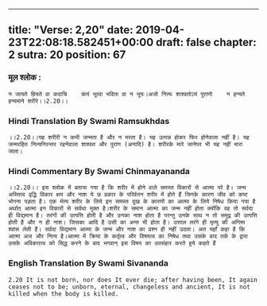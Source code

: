 
---
title: "Verse: 2,20"
date: 2019-04-23T22:08:18.582451+00:00
draft: false
chapter: 2
sutra: 20
position: 67
---
### मूल श्लोक :
```
न जायते म्रियते वा कदाचि    न्नायं भूत्वा भविता वा न भूयः।अजो नित्यः शाश्वतोऽयं पुराणो    न हन्यते हन्यमाने शरीरे।।2.20।।

```

### Hindi Translation By Swami Ramsukhdas
```
।।2.20।।यह शरीरी न कभी जन्मता है और न मरता है। यह उत्पन्न होकर फिर होनेवाला नहीं है। यह जन्मरहित नित्यनिरन्तर रहनेवाला शाश्वत और पुराण (अनादि) है। शरीरके मारे जानेपर भी यह नहीं मारा जाता।

```

### Hindi Commentary By Swami Chinmayananda
```
।।2.20।। इस श्लोक में बताया गया है कि शरीर में होने वाले समस्त विकारों से आत्मा परे है। जन्म अस्तित्व वृद्धि विकार क्षय और नाश ये छ प्रकार के परिर्वतन शरीर में होते हैं जिनके कारण जीव को कष्ट भोगना पड़ता है। एक र्मत्य शरीर के लिये इन समस्त दुख के कारणों का आत्मा के लिये निषेध किया गया है अर्थात् आत्मा इन विकारों से सर्वथा मुक्त है।शरीर के समान आत्मा का जन्म नहीं होता क्योंकि वह तो सर्वदा ही विद्यमान है। तरंगों की उत्पत्ति होती है और उनका नाश होता है परन्तु उनके साथ न तो समुद्र की उत्पत्ति होती है और न ही नाश। जिसका आदि है उसी का अन्त भी होता है। उत्ताल तरंगे ही मृत्यु की अन्तिम श्वांस लेती हैं। सर्वदा विद्यमान आत्मा के जन्म और नाश का प्रश्न ही नहीं उठता। अत यहाँ कहा है कि आत्मा अज और नित्य है।आत्मा में क्रिया के कर्तृत्व और विषयत्व का निषेध तथा उसके बाद तर्क के द्वारा उसके अविकारत्व को सिद्ध करने के बाद भगवान् इस विषय का उपसंहार करते हुये कहते हैं

```

### English Translation By Swami  Sivananda
```
2.20 It is not born, nor does It ever die; after having been, It again ceases not to be; unborn, eternal, changeless and ancient, It is not killed when the body is killed.

```

